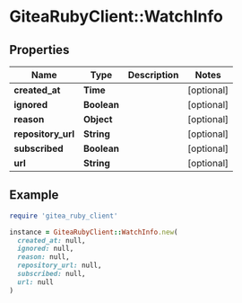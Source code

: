 # GiteaRubyClient::WatchInfo

## Properties

| Name | Type | Description | Notes |
| ---- | ---- | ----------- | ----- |
| **created_at** | **Time** |  | [optional] |
| **ignored** | **Boolean** |  | [optional] |
| **reason** | **Object** |  | [optional] |
| **repository_url** | **String** |  | [optional] |
| **subscribed** | **Boolean** |  | [optional] |
| **url** | **String** |  | [optional] |

## Example

```ruby
require 'gitea_ruby_client'

instance = GiteaRubyClient::WatchInfo.new(
  created_at: null,
  ignored: null,
  reason: null,
  repository_url: null,
  subscribed: null,
  url: null
)
```

